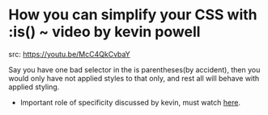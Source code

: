 # How you can simplify your CSS with :is() ~ video by kevin powell

src: https://youtu.be/McC4QkCvbaY

Say you have one bad selector in the is parentheses(by accident), then you would only have not applied styles to that only, and rest all will behave with applied styling.

- Important role of specificity discussed by kevin, must watch [here](https://youtu.be/McC4QkCvbaY?t=398).
